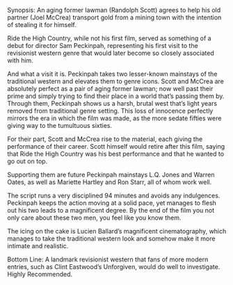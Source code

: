 Synopsis: An aging former lawman (Randolph Scott) agrees to help his old partner (Joel McCrea) transport gold from a mining town with the intention of stealing it for himself.  

Ride the High Country, while not his first film, served as something of a debut for director Sam Peckinpah, representing his first visit to the revisionist western genre that would later become so closely associated with him.

And what a visit it is.  Peckinpah takes two lesser-known mainstays of the traditional western and elevates them to genre icons.  Scott and McCrea are absolutely perfect as a pair of aging former lawman; now well past their prime and simply trying to find their place in a world that’s passing them by.  Through them, Peckinpah shows us a harsh, brutal west that’s light years removed from traditional genre setting.  This loss of innocence perfectly mirrors the era in which the film was made, as the more sedate fifties were giving way to the tumultuous sixties. 

For their part, Scott and McCrea rise to the material, each giving the performance of their career.  Scott himself would retire after this film, saying that Ride the High Country was his best performance and that he wanted to go out on top.

Supporting them are future Peckinpah mainstays L.Q. Jones and Warren Oates, as well as Mariette Hartley and Ron Starr, all of whom work well.

The script runs a very disciplined 94 minutes and avoids any indulgences.  Peckinpah keeps the action moving at a solid pace, yet manages to flesh out his two leads to a magnificent degree.  By the end of the film you not only care about these two men, you feel like you know them.

The icing on the cake is Lucien Ballard’s magnificent cinematography, which manages to take the traditional western look and somehow make it more intimate and realistic.

Bottom Line: A landmark revisionist western that fans of more modern entries, such as Clint Eastwood’s Unforgiven, would do well to investigate.  Highly Recommended.